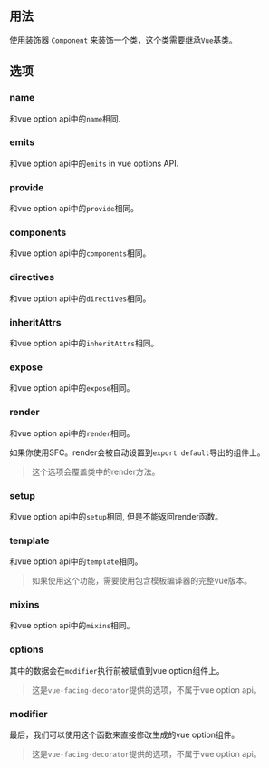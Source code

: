 ## 用法

使用装饰器 `Component` 来装饰一个类，这个类需要继承`Vue`基类。

[](./code-usage-base.ts ':include :type=code typescript')

## 选项

### name

和vue option api中的`name`相同.

[](./code-option-name.ts ':include :type=code typescript')

### emits

和vue option api中的`emits` in vue options API.

[](./code-option-emits.ts ':include :type=code typescript')

### provide

和vue option api中的`provide`相同。

[](./code-option-provide.ts ':include :type=code typescript')

### components

和vue option api中的`components`相同。

[](./code-option-components.ts ':include :type=code typescript')

### directives

和vue option api中的`directives`相同。

[](./code-option-directives.ts ':include :type=code typescript')

### inheritAttrs

和vue option api中的`inheritAttrs`相同。

[](./code-option-inherit-attrs.ts ':include :type=code typescript')

### expose

和vue option api中的`expose`相同。

[](./code-option-expose.ts ':include :type=code typescript')

### render

和vue option api中的`render`相同。

如果你使用SFC。render会被自动设置到`export default`导出的组件上。

> 这个选项会覆盖类中的render方法。

[](./code-option-render.ts ':include :type=code typescript')

### setup

和vue option api中的`setup`相同, 但是不能返回render函数。

[](./code-option-setup.ts ':include :type=code typescript')

### template

和vue option api中的`template`相同。

> 如果使用这个功能，需要使用包含模板编译器的完整vue版本。

[](./code-option-template.ts ':include :type=code typescript')

### mixins

和vue option api中的`mixins`相同。

[](./code-option-mixins.ts ':include :type=code typescript')

### options

其中的数据会在`modifier`执行前被赋值到vue option组件上。

> 这是`vue-facing-decorator`提供的选项，不属于vue option api。

[](./code-option-options.ts ':include :type=code typescript')

### modifier

最后，我们可以使用这个函数来直接修改生成的vue option组件。

> 这是`vue-facing-decorator`提供的选项，不属于vue option api。

[](./code-option-modifier.ts ':include :type=code typescript')
